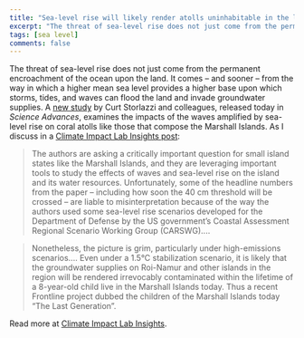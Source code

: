 ```yaml
---
title: "Sea-level rise will likely render atolls uninhabitable in the lifetime of the Marshall Islands’ youth – but not in the next two decades"
excerpt: "The threat of sea-level rise does not just come from the permanent encroachment of the ocean upon the land. It comes – and sooner – from the way in which a higher mean sea level provides a higher base upon which storms, tides, and waves can flood the land and invade groundwater supplies."
tags: [sea level]
comments: false
---
```


The threat of sea-level rise does not just come from the permanent encroachment of the ocean upon the land. It comes – and sooner – from the way in which a higher mean sea level provides a higher base upon which storms, tides, and waves can flood the land and invade groundwater supplies.  A [new study](http://advances.sciencemag.org/cgi/content/full/4/4/eaap9741) by Curt Storlazzi and colleagues, released today in _Science Advances_, examines the impacts of the waves amplified by sea-level rise on coral atolls like those that compose the Marshall Islands. As I discuss in a [Climate Impact Lab Insights post](http://www.impactlab.org/news-insights/sea-level-rise-will-likely-render-atolls-uninhabitable-in-the-lifetime-of-the-marshall-islands-youth-but-not-in-the-next-two-decades/):

>The authors are asking a critically important question for small island states like the Marshall Islands, and they are leveraging important tools to study the effects of waves and sea-level rise on the island and its water resources. Unfortunately, some of the headline numbers from the paper – including how soon the 40 cm threshold will be crossed – are liable to misinterpretation because of the way the authors used some sea-level rise scenarios developed for the Department of Defense by the US government’s Coastal Assessment Regional Scenario Working Group (CARSWG)....

>Nonetheless, the picture is grim, particularly under high-emissions scenarios.... Even under a 1.5°C stabilization scenario, it is likely that the groundwater supplies on Roi-Namur and other islands in the region will be rendered irrevocably contaminated within the lifetime of a 8-year-old child live in the Marshall Islands today. Thus a recent Frontline project dubbed the children of the Marshall Islands today “The Last Generation”.

Read more at  [Climate Impact Lab Insights](http://www.impactlab.org/news-insights/sea-level-rise-will-likely-render-atolls-uninhabitable-in-the-lifetime-of-the-marshall-islands-youth-but-not-in-the-next-two-decades/).